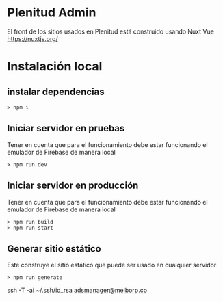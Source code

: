 # Plenitud Admin

El front de los sitios usados en Plenitud está construido usando Nuxt Vue
https://nuxtjs.org/

# Instalación local

## instalar dependencias

    > npm i

## Iniciar servidor en pruebas

Tener en cuenta que para el funcionamiento debe estar funcionando el emulador de Firebase de manera local

    > npm run dev

## Iniciar servidor en producción

Tener en cuenta que para el funcionamiento debe estar funcionando el emulador de Firebase de manera local

    > npm run build
    > npm run start

## Generar sitio estático

Este construye el sitio estático que puede ser usado en cualquier servidor

    > npm run generate

ssh -T -ai ~/.ssh/id_rsa adsmanager@melborp.co
